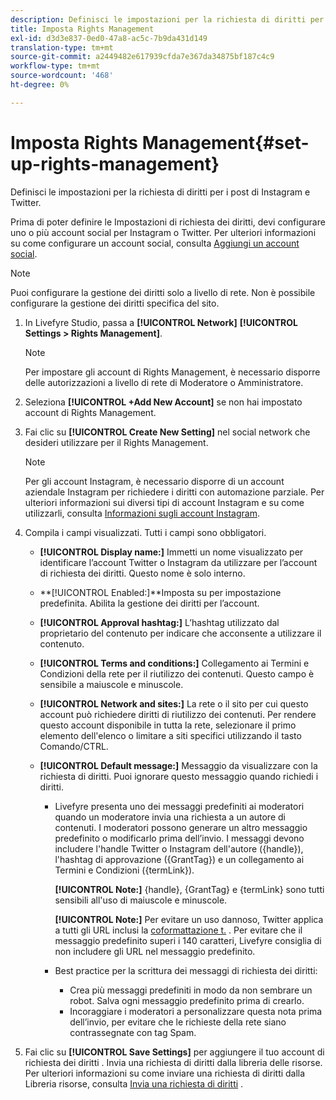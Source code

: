 ```yaml
---
description: Definisci le impostazioni per la richiesta di diritti per i post di Instagram e Twitter.
title: Imposta Rights Management
exl-id: d3d3e837-0ed0-47a8-ac5c-7b9da431d149
translation-type: tm+mt
source-git-commit: a2449482e617939cfda7e367da34875bf187c4c9
workflow-type: tm+mt
source-wordcount: '468'
ht-degree: 0%

---
```


# Imposta Rights Management{#set-up-rights-management}

Definisci le impostazioni per la richiesta di diritti per i post di Instagram e Twitter.

Prima di poter definire le Impostazioni di richiesta dei diritti, devi configurare uno o più account social per Instagram o Twitter. Per ulteriori informazioni su come configurare un account social, consulta [Aggiungi un account social](../c-users-creating-accounts-with-studio-access/t-configure-social-accout-instagram/t-configure-social-accout-instagram.md#t_configure_social_accout_instagram).

>[!NOTE]
>
>Puoi configurare la gestione dei diritti solo a livello di rete. Non è possibile configurare la gestione dei diritti specifica del sito.

1. In Livefyre Studio, passa a **[!UICONTROL Network]** **[!UICONTROL Settings > Rights Management]**.

   >[!NOTE]
   >
   >Per impostare gli account di Rights Management, è necessario disporre delle autorizzazioni a livello di rete di Moderatore o Amministratore.

1. Seleziona **[!UICONTROL +Add New Account]** se non hai impostato account di Rights Management.
1. Fai clic su **[!UICONTROL Create New Setting]** nel social network che desideri utilizzare per il Rights Management.

   >[!NOTE]
   >
   >Per gli account Instagram, è necessario disporre di un account aziendale Instagram per richiedere i diritti con automazione parziale. Per ulteriori informazioni sui diversi tipi di account Instagram e su come utilizzarli, consulta [Informazioni sugli account Instagram](../c-users-creating-accounts-with-studio-access/t-configure-social-accout-instagram/c-about-instagram-accounts.md#c_about_instagram_accounts).

1. Compila i campi visualizzati. Tutti i campi sono obbligatori.

   * **[!UICONTROL Display name:]** Immetti un nome visualizzato per identificare l’account Twitter o Instagram da utilizzare per l’account di richiesta dei diritti. Questo nome è solo interno.
   * **[!UICONTROL Enabled:]**Imposta su per impostazione predefinita. Abilita la gestione dei diritti per l’account.
   * **[!UICONTROL Approval hashtag:]** L’hashtag utilizzato dal proprietario del contenuto per indicare che acconsente a utilizzare il contenuto.
   * **[!UICONTROL Terms and conditions:]** Collegamento ai Termini e Condizioni della rete per il riutilizzo dei contenuti. Questo campo è sensibile a maiuscole e minuscole.
   * **[!UICONTROL Network and sites:]** La rete o il sito per cui questo account può richiedere diritti di riutilizzo dei contenuti. Per rendere questo account disponibile in tutta la rete, selezionare il primo elemento dell&#39;elenco o limitare a siti specifici utilizzando il tasto Comando/CTRL.
   * **[!UICONTROL Default message:]** Messaggio da visualizzare con la richiesta di diritti. Puoi ignorare questo messaggio quando richiedi i diritti.

      * Livefyre presenta uno dei messaggi predefiniti ai moderatori quando un moderatore invia una richiesta a un autore di contenuti. I moderatori possono generare un altro messaggio predefinito o modificarlo prima dell’invio. I messaggi devono includere l&#39;handle Twitter o Instagram dell&#39;autore ({handle}), l&#39;hashtag di approvazione ({GrantTag}) e un collegamento ai Termini e Condizioni ({termLink}).

         **[!UICONTROL Note:]** {handle}, {GrantTag} e {termLink} sono tutti sensibili all&#39;uso di maiuscole e minuscole.

         **[!UICONTROL Note:]** Per evitare un uso dannoso, Twitter applica a tutti gli URL inclusi la  [coformattazione t.](https://t.co/) . Per evitare che il messaggio predefinito superi i 140 caratteri, Livefyre consiglia di non includere gli URL nel messaggio predefinito.

      * Best practice per la scrittura dei messaggi di richiesta dei diritti:

         * Crea più messaggi predefiniti in modo da non sembrare un robot. Salva ogni messaggio predefinito prima di crearlo.
         * Incoraggiare i moderatori a personalizzare questa nota prima dell’invio, per evitare che le richieste della rete siano contrassegnate con tag Spam.

1. Fai clic su **[!UICONTROL Save Settings]** per aggiungere il tuo account di richiesta dei diritti .
Invia una richiesta di diritti dalla libreria delle risorse. Per ulteriori informazioni su come inviare una richiesta di diritti dalla Libreria risorse, consulta [Invia una richiesta di diritti](../c-how-requesting-rights-works/t-send-a-rights-request-to-own-a-digital-asset.md#t_send_a_rights_request_to_own_a_digital_asset) .
